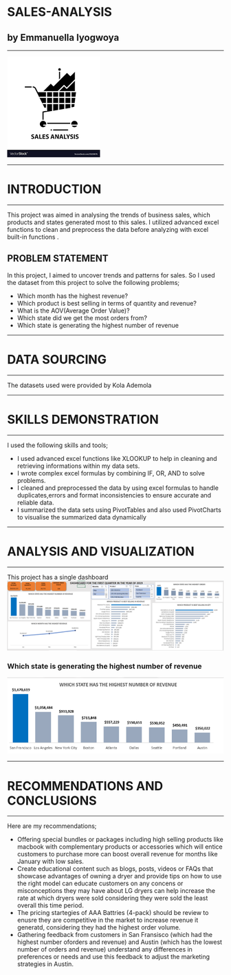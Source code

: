 # SALES-ANALYSIS
## by Emmanuella Iyogwoya
___
![](images/sales_data_logo.png)
___
# INTRODUCTION
___
This project was aimed in analysing the trends of business sales, which products and states generated most to this sales. I utilized advanced excel functions to clean and preprocess the data before analyzing with excel built-in functions  .
## PROBLEM STATEMENT
In this project, I aimed to uncover trends and patterns for sales. So I used the dataset from this project to solve the following problems;
* Which month has the highest revenue?
* Which product is best selling in terms of quantity and revenue?
* What is the AOV(Average Order Value)?
* Which state did we get the most orders from?
* Which state is generating the highest number of revenue
___
# DATA SOURCING
___
The datasets used were provided by Kola Ademola 
___
# SKILLS DEMONSTRATION
___
I used the following skills and tools;
* I used advanced excel functions like XLOOKUP to help in cleaning and retrieving informations within my data sets.
* I wrote complex excel formulas by combining IF, OR, AND to solve problems.
* I cleaned and preprocessed the data by using excel formulas to handle duplicates,errors and format inconsistencies to ensure accurate and reliable data.
* I summarized the data sets using PivotTables and also used PivotCharts to visualise the summarized data dynamically
___
# ANALYSIS AND VISUALIZATION
___
This project has a single dashboard
![](images/Sales_data_qtr_1_dashboard.png)
### Which state is generating the highest number of revenue
![](images/states_with_highest_revenue.png)
___
# RECOMMENDATIONS AND CONCLUSIONS
___
Here are my recommendations;
* Offering special bundles or packages including high selling products like macbook with complementary products or accessories which will entice customers to purchase more can boost overall revenue for months like January with low sales.
* Create educational content such as blogs, posts, videos or FAQs that showcase advantages of owning a dryer and provide tips on how to use the right model can educate customers on any concens or misconceptions they may have about LG dryers can help increase the rate at which dryers were sold considering they were sold the least overall this time period.
* The pricing startegies of AAA Battries (4-pack) should be review to enusre they are competitive in the market to increase revenue it generatd, considering they had the highest order volume.
* Gathering feedback from customers in San Fransisco (which had the highest number oforders and revenue) and Austin (which has the lowest number of orders and revenue) understand any differences in preferences or needs and use this feedback to adjust the marketing strategies in Austin.
